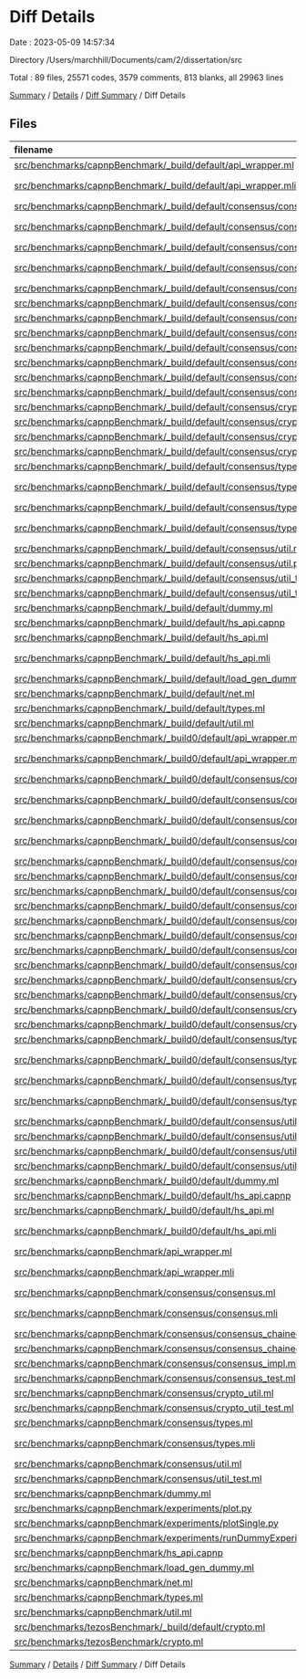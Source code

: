 # Diff Details

Date : 2023-05-09 14:57:34

Directory /Users/marchhill/Documents/cam/2/dissertation/src

Total : 89 files,  25571 codes, 3579 comments, 813 blanks, all 29963 lines

[Summary](results.md) / [Details](details.md) / [Diff Summary](diff.md) / Diff Details

## Files
| filename | language | code | comment | blank | total |
| :--- | :--- | ---: | ---: | ---: | ---: |
| [src/benchmarks/capnpBenchmark/_build/default/api_wrapper.ml](/src/benchmarks/capnpBenchmark/_build/default/api_wrapper.ml) | OCaml | 160 | 2 | 15 | 177 |
| [src/benchmarks/capnpBenchmark/_build/default/api_wrapper.mli](/src/benchmarks/capnpBenchmark/_build/default/api_wrapper.mli) | OCaml Interface | 5 | 0 | 1 | 6 |
| [src/benchmarks/capnpBenchmark/_build/default/consensus/consensus.ml](/src/benchmarks/capnpBenchmark/_build/default/consensus/consensus.ml) | OCaml | 3 | 0 | 1 | 4 |
| [src/benchmarks/capnpBenchmark/_build/default/consensus/consensus.mli](/src/benchmarks/capnpBenchmark/_build/default/consensus/consensus.mli) | OCaml Interface | 10 | 3 | 4 | 17 |
| [src/benchmarks/capnpBenchmark/_build/default/consensus/consensus.pp.ml](/src/benchmarks/capnpBenchmark/_build/default/consensus/consensus.pp.ml) | OCaml | 8 | 0 | 0 | 8 |
| [src/benchmarks/capnpBenchmark/_build/default/consensus/consensus.pp.mli](/src/benchmarks/capnpBenchmark/_build/default/consensus/consensus.pp.mli) | OCaml Interface | 7 | 0 | 0 | 7 |
| [src/benchmarks/capnpBenchmark/_build/default/consensus/consensus_chained_impl.ml](/src/benchmarks/capnpBenchmark/_build/default/consensus/consensus_chained_impl.ml) | OCaml | 180 | 9 | 20 | 209 |
| [src/benchmarks/capnpBenchmark/_build/default/consensus/consensus_chained_impl.pp.ml](/src/benchmarks/capnpBenchmark/_build/default/consensus/consensus_chained_impl.pp.ml) | OCaml | 572 | 0 | 2 | 574 |
| [src/benchmarks/capnpBenchmark/_build/default/consensus/consensus_chained_test.ml](/src/benchmarks/capnpBenchmark/_build/default/consensus/consensus_chained_test.ml) | OCaml | 1,135 | 16 | 26 | 1,177 |
| [src/benchmarks/capnpBenchmark/_build/default/consensus/consensus_chained_test.pp.ml](/src/benchmarks/capnpBenchmark/_build/default/consensus/consensus_chained_test.pp.ml) | OCaml | 1,902 | 0 | 12 | 1,914 |
| [src/benchmarks/capnpBenchmark/_build/default/consensus/consensus_impl.ml](/src/benchmarks/capnpBenchmark/_build/default/consensus/consensus_impl.ml) | OCaml | 218 | 7 | 21 | 246 |
| [src/benchmarks/capnpBenchmark/_build/default/consensus/consensus_impl.pp.ml](/src/benchmarks/capnpBenchmark/_build/default/consensus/consensus_impl.pp.ml) | OCaml | 632 | 6 | 2 | 640 |
| [src/benchmarks/capnpBenchmark/_build/default/consensus/consensus_test.ml](/src/benchmarks/capnpBenchmark/_build/default/consensus/consensus_test.ml) | OCaml | 1,381 | 25 | 32 | 1,438 |
| [src/benchmarks/capnpBenchmark/_build/default/consensus/consensus_test.pp.ml](/src/benchmarks/capnpBenchmark/_build/default/consensus/consensus_test.pp.ml) | OCaml | 624 | 1,614 | 0 | 2,238 |
| [src/benchmarks/capnpBenchmark/_build/default/consensus/crypto_util.ml](/src/benchmarks/capnpBenchmark/_build/default/consensus/crypto_util.ml) | OCaml | 77 | 2 | 6 | 85 |
| [src/benchmarks/capnpBenchmark/_build/default/consensus/crypto_util.pp.ml](/src/benchmarks/capnpBenchmark/_build/default/consensus/crypto_util.pp.ml) | OCaml | 260 | 0 | 0 | 260 |
| [src/benchmarks/capnpBenchmark/_build/default/consensus/crypto_util_test.ml](/src/benchmarks/capnpBenchmark/_build/default/consensus/crypto_util_test.ml) | OCaml | 24 | 0 | 2 | 26 |
| [src/benchmarks/capnpBenchmark/_build/default/consensus/crypto_util_test.pp.ml](/src/benchmarks/capnpBenchmark/_build/default/consensus/crypto_util_test.pp.ml) | OCaml | 142 | 0 | 0 | 142 |
| [src/benchmarks/capnpBenchmark/_build/default/consensus/types.ml](/src/benchmarks/capnpBenchmark/_build/default/consensus/types.ml) | OCaml | 39 | 1 | 7 | 47 |
| [src/benchmarks/capnpBenchmark/_build/default/consensus/types.mli](/src/benchmarks/capnpBenchmark/_build/default/consensus/types.mli) | OCaml Interface | 39 | 1 | 7 | 47 |
| [src/benchmarks/capnpBenchmark/_build/default/consensus/types.pp.ml](/src/benchmarks/capnpBenchmark/_build/default/consensus/types.pp.ml) | OCaml | 22 | 0 | 0 | 22 |
| [src/benchmarks/capnpBenchmark/_build/default/consensus/types.pp.mli](/src/benchmarks/capnpBenchmark/_build/default/consensus/types.pp.mli) | OCaml Interface | 11 | 0 | 0 | 11 |
| [src/benchmarks/capnpBenchmark/_build/default/consensus/util.ml](/src/benchmarks/capnpBenchmark/_build/default/consensus/util.ml) | OCaml | 192 | 5 | 31 | 228 |
| [src/benchmarks/capnpBenchmark/_build/default/consensus/util.pp.ml](/src/benchmarks/capnpBenchmark/_build/default/consensus/util.pp.ml) | OCaml | 612 | 0 | 1 | 613 |
| [src/benchmarks/capnpBenchmark/_build/default/consensus/util_test.ml](/src/benchmarks/capnpBenchmark/_build/default/consensus/util_test.ml) | OCaml | 76 | 0 | 12 | 88 |
| [src/benchmarks/capnpBenchmark/_build/default/consensus/util_test.pp.ml](/src/benchmarks/capnpBenchmark/_build/default/consensus/util_test.pp.ml) | OCaml | 426 | 0 | 1 | 427 |
| [src/benchmarks/capnpBenchmark/_build/default/dummy.ml](/src/benchmarks/capnpBenchmark/_build/default/dummy.ml) | OCaml | 42 | 3 | 9 | 54 |
| [src/benchmarks/capnpBenchmark/_build/default/hs_api.capnp](/src/benchmarks/capnpBenchmark/_build/default/hs_api.capnp) | capnp | 53 | 0 | 7 | 60 |
| [src/benchmarks/capnpBenchmark/_build/default/hs_api.ml](/src/benchmarks/capnpBenchmark/_build/default/hs_api.ml) | OCaml | 1,225 | 0 | 21 | 1,246 |
| [src/benchmarks/capnpBenchmark/_build/default/hs_api.mli](/src/benchmarks/capnpBenchmark/_build/default/hs_api.mli) | OCaml Interface | 487 | 0 | 10 | 497 |
| [src/benchmarks/capnpBenchmark/_build/default/load_gen_dummy.ml](/src/benchmarks/capnpBenchmark/_build/default/load_gen_dummy.ml) | OCaml | 131 | 10 | 19 | 160 |
| [src/benchmarks/capnpBenchmark/_build/default/net.ml](/src/benchmarks/capnpBenchmark/_build/default/net.ml) | OCaml | 107 | 6 | 7 | 120 |
| [src/benchmarks/capnpBenchmark/_build/default/types.ml](/src/benchmarks/capnpBenchmark/_build/default/types.ml) | OCaml | 28 | 0 | 1 | 29 |
| [src/benchmarks/capnpBenchmark/_build/default/util.ml](/src/benchmarks/capnpBenchmark/_build/default/util.ml) | OCaml | 91 | 5 | 12 | 108 |
| [src/benchmarks/capnpBenchmark/_build0/default/api_wrapper.ml](/src/benchmarks/capnpBenchmark/_build0/default/api_wrapper.ml) | OCaml | 160 | 2 | 15 | 177 |
| [src/benchmarks/capnpBenchmark/_build0/default/api_wrapper.mli](/src/benchmarks/capnpBenchmark/_build0/default/api_wrapper.mli) | OCaml Interface | 5 | 0 | 1 | 6 |
| [src/benchmarks/capnpBenchmark/_build0/default/consensus/consensus.ml](/src/benchmarks/capnpBenchmark/_build0/default/consensus/consensus.ml) | OCaml | 3 | 0 | 1 | 4 |
| [src/benchmarks/capnpBenchmark/_build0/default/consensus/consensus.mli](/src/benchmarks/capnpBenchmark/_build0/default/consensus/consensus.mli) | OCaml Interface | 10 | 3 | 4 | 17 |
| [src/benchmarks/capnpBenchmark/_build0/default/consensus/consensus.pp.ml](/src/benchmarks/capnpBenchmark/_build0/default/consensus/consensus.pp.ml) | OCaml | 8 | 0 | 0 | 8 |
| [src/benchmarks/capnpBenchmark/_build0/default/consensus/consensus.pp.mli](/src/benchmarks/capnpBenchmark/_build0/default/consensus/consensus.pp.mli) | OCaml Interface | 7 | 0 | 0 | 7 |
| [src/benchmarks/capnpBenchmark/_build0/default/consensus/consensus_chained_impl.ml](/src/benchmarks/capnpBenchmark/_build0/default/consensus/consensus_chained_impl.ml) | OCaml | 180 | 9 | 20 | 209 |
| [src/benchmarks/capnpBenchmark/_build0/default/consensus/consensus_chained_impl.pp.ml](/src/benchmarks/capnpBenchmark/_build0/default/consensus/consensus_chained_impl.pp.ml) | OCaml | 542 | 31 | 2 | 575 |
| [src/benchmarks/capnpBenchmark/_build0/default/consensus/consensus_chained_test.ml](/src/benchmarks/capnpBenchmark/_build0/default/consensus/consensus_chained_test.ml) | OCaml | 1,135 | 16 | 26 | 1,177 |
| [src/benchmarks/capnpBenchmark/_build0/default/consensus/consensus_chained_test.pp.ml](/src/benchmarks/capnpBenchmark/_build0/default/consensus/consensus_chained_test.pp.ml) | OCaml | 1,865 | 0 | 12 | 1,877 |
| [src/benchmarks/capnpBenchmark/_build0/default/consensus/consensus_impl.ml](/src/benchmarks/capnpBenchmark/_build0/default/consensus/consensus_impl.ml) | OCaml | 218 | 7 | 21 | 246 |
| [src/benchmarks/capnpBenchmark/_build0/default/consensus/consensus_impl.pp.ml](/src/benchmarks/capnpBenchmark/_build0/default/consensus/consensus_impl.pp.ml) | OCaml | 637 | 6 | 2 | 645 |
| [src/benchmarks/capnpBenchmark/_build0/default/consensus/consensus_test.ml](/src/benchmarks/capnpBenchmark/_build0/default/consensus/consensus_test.ml) | OCaml | 1,381 | 25 | 32 | 1,438 |
| [src/benchmarks/capnpBenchmark/_build0/default/consensus/consensus_test.pp.ml](/src/benchmarks/capnpBenchmark/_build0/default/consensus/consensus_test.pp.ml) | OCaml | 597 | 1,642 | 0 | 2,239 |
| [src/benchmarks/capnpBenchmark/_build0/default/consensus/crypto_util.ml](/src/benchmarks/capnpBenchmark/_build0/default/consensus/crypto_util.ml) | OCaml | 77 | 2 | 6 | 85 |
| [src/benchmarks/capnpBenchmark/_build0/default/consensus/crypto_util.pp.ml](/src/benchmarks/capnpBenchmark/_build0/default/consensus/crypto_util.pp.ml) | OCaml | 259 | 0 | 1 | 260 |
| [src/benchmarks/capnpBenchmark/_build0/default/consensus/crypto_util_test.ml](/src/benchmarks/capnpBenchmark/_build0/default/consensus/crypto_util_test.ml) | OCaml | 24 | 0 | 2 | 26 |
| [src/benchmarks/capnpBenchmark/_build0/default/consensus/crypto_util_test.pp.ml](/src/benchmarks/capnpBenchmark/_build0/default/consensus/crypto_util_test.pp.ml) | OCaml | 140 | 0 | 1 | 141 |
| [src/benchmarks/capnpBenchmark/_build0/default/consensus/types.ml](/src/benchmarks/capnpBenchmark/_build0/default/consensus/types.ml) | OCaml | 39 | 1 | 7 | 47 |
| [src/benchmarks/capnpBenchmark/_build0/default/consensus/types.mli](/src/benchmarks/capnpBenchmark/_build0/default/consensus/types.mli) | OCaml Interface | 39 | 1 | 7 | 47 |
| [src/benchmarks/capnpBenchmark/_build0/default/consensus/types.pp.ml](/src/benchmarks/capnpBenchmark/_build0/default/consensus/types.pp.ml) | OCaml | 20 | 0 | 0 | 20 |
| [src/benchmarks/capnpBenchmark/_build0/default/consensus/types.pp.mli](/src/benchmarks/capnpBenchmark/_build0/default/consensus/types.pp.mli) | OCaml Interface | 11 | 0 | 0 | 11 |
| [src/benchmarks/capnpBenchmark/_build0/default/consensus/util.ml](/src/benchmarks/capnpBenchmark/_build0/default/consensus/util.ml) | OCaml | 192 | 5 | 31 | 228 |
| [src/benchmarks/capnpBenchmark/_build0/default/consensus/util.pp.ml](/src/benchmarks/capnpBenchmark/_build0/default/consensus/util.pp.ml) | OCaml | 601 | 0 | 1 | 602 |
| [src/benchmarks/capnpBenchmark/_build0/default/consensus/util_test.ml](/src/benchmarks/capnpBenchmark/_build0/default/consensus/util_test.ml) | OCaml | 76 | 0 | 12 | 88 |
| [src/benchmarks/capnpBenchmark/_build0/default/consensus/util_test.pp.ml](/src/benchmarks/capnpBenchmark/_build0/default/consensus/util_test.pp.ml) | OCaml | 437 | 0 | 1 | 438 |
| [src/benchmarks/capnpBenchmark/_build0/default/dummy.ml](/src/benchmarks/capnpBenchmark/_build0/default/dummy.ml) | OCaml | 42 | 3 | 9 | 54 |
| [src/benchmarks/capnpBenchmark/_build0/default/hs_api.capnp](/src/benchmarks/capnpBenchmark/_build0/default/hs_api.capnp) | capnp | 53 | 0 | 7 | 60 |
| [src/benchmarks/capnpBenchmark/_build0/default/hs_api.ml](/src/benchmarks/capnpBenchmark/_build0/default/hs_api.ml) | OCaml | 1,225 | 0 | 21 | 1,246 |
| [src/benchmarks/capnpBenchmark/_build0/default/hs_api.mli](/src/benchmarks/capnpBenchmark/_build0/default/hs_api.mli) | OCaml Interface | 487 | 0 | 10 | 497 |
| [src/benchmarks/capnpBenchmark/api_wrapper.ml](/src/benchmarks/capnpBenchmark/api_wrapper.ml) | OCaml | 160 | 2 | 15 | 177 |
| [src/benchmarks/capnpBenchmark/api_wrapper.mli](/src/benchmarks/capnpBenchmark/api_wrapper.mli) | OCaml Interface | 5 | 0 | 1 | 6 |
| [src/benchmarks/capnpBenchmark/consensus/consensus.ml](/src/benchmarks/capnpBenchmark/consensus/consensus.ml) | OCaml | 3 | 0 | 1 | 4 |
| [src/benchmarks/capnpBenchmark/consensus/consensus.mli](/src/benchmarks/capnpBenchmark/consensus/consensus.mli) | OCaml Interface | 10 | 3 | 4 | 17 |
| [src/benchmarks/capnpBenchmark/consensus/consensus_chained_impl.ml](/src/benchmarks/capnpBenchmark/consensus/consensus_chained_impl.ml) | OCaml | 180 | 9 | 20 | 209 |
| [src/benchmarks/capnpBenchmark/consensus/consensus_chained_test.ml](/src/benchmarks/capnpBenchmark/consensus/consensus_chained_test.ml) | OCaml | 1,135 | 16 | 26 | 1,177 |
| [src/benchmarks/capnpBenchmark/consensus/consensus_impl.ml](/src/benchmarks/capnpBenchmark/consensus/consensus_impl.ml) | OCaml | 218 | 7 | 21 | 246 |
| [src/benchmarks/capnpBenchmark/consensus/consensus_test.ml](/src/benchmarks/capnpBenchmark/consensus/consensus_test.ml) | OCaml | 1,381 | 25 | 32 | 1,438 |
| [src/benchmarks/capnpBenchmark/consensus/crypto_util.ml](/src/benchmarks/capnpBenchmark/consensus/crypto_util.ml) | OCaml | 77 | 2 | 6 | 85 |
| [src/benchmarks/capnpBenchmark/consensus/crypto_util_test.ml](/src/benchmarks/capnpBenchmark/consensus/crypto_util_test.ml) | OCaml | 24 | 0 | 2 | 26 |
| [src/benchmarks/capnpBenchmark/consensus/types.ml](/src/benchmarks/capnpBenchmark/consensus/types.ml) | OCaml | 39 | 1 | 7 | 47 |
| [src/benchmarks/capnpBenchmark/consensus/types.mli](/src/benchmarks/capnpBenchmark/consensus/types.mli) | OCaml Interface | 39 | 1 | 7 | 47 |
| [src/benchmarks/capnpBenchmark/consensus/util.ml](/src/benchmarks/capnpBenchmark/consensus/util.ml) | OCaml | 192 | 5 | 31 | 228 |
| [src/benchmarks/capnpBenchmark/consensus/util_test.ml](/src/benchmarks/capnpBenchmark/consensus/util_test.ml) | OCaml | 76 | 0 | 12 | 88 |
| [src/benchmarks/capnpBenchmark/dummy.ml](/src/benchmarks/capnpBenchmark/dummy.ml) | OCaml | 42 | 3 | 9 | 54 |
| [src/benchmarks/capnpBenchmark/experiments/plot.py](/src/benchmarks/capnpBenchmark/experiments/plot.py) | Python | 63 | 6 | 10 | 79 |
| [src/benchmarks/capnpBenchmark/experiments/plotSingle.py](/src/benchmarks/capnpBenchmark/experiments/plotSingle.py) | Python | 26 | 2 | 5 | 33 |
| [src/benchmarks/capnpBenchmark/experiments/runDummyExperiments.py](/src/benchmarks/capnpBenchmark/experiments/runDummyExperiments.py) | Python | 40 | 8 | 11 | 59 |
| [src/benchmarks/capnpBenchmark/hs_api.capnp](/src/benchmarks/capnpBenchmark/hs_api.capnp) | capnp | 53 | 0 | 7 | 60 |
| [src/benchmarks/capnpBenchmark/load_gen_dummy.ml](/src/benchmarks/capnpBenchmark/load_gen_dummy.ml) | OCaml | 131 | 10 | 19 | 160 |
| [src/benchmarks/capnpBenchmark/net.ml](/src/benchmarks/capnpBenchmark/net.ml) | OCaml | 107 | 6 | 7 | 120 |
| [src/benchmarks/capnpBenchmark/types.ml](/src/benchmarks/capnpBenchmark/types.ml) | OCaml | 28 | 0 | 1 | 29 |
| [src/benchmarks/capnpBenchmark/util.ml](/src/benchmarks/capnpBenchmark/util.ml) | OCaml | 91 | 5 | 12 | 108 |
| [src/benchmarks/tezosBenchmark/_build/default/crypto.ml](/src/benchmarks/tezosBenchmark/_build/default/crypto.ml) | OCaml | 30 | 0 | 3 | 33 |
| [src/benchmarks/tezosBenchmark/crypto.ml](/src/benchmarks/tezosBenchmark/crypto.ml) | OCaml | 30 | 0 | 3 | 33 |

[Summary](results.md) / [Details](details.md) / [Diff Summary](diff.md) / Diff Details
